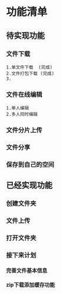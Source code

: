 # 功能清单

## 待实现功能
### 文件下载
    1.单文件下载  (完成)
    2.文件打包下载 (完成)
    3.


### 文件在线编辑
    1.单人编辑
    2.多人同时编辑
### 文件分片上传

### 文件分享

### 保存到自己的空间

## 已经实现功能
### 创建文件夹
### 文件上传
### 打开文件夹

### 接下来计划
#### 完善文件基本信息
#### zip下载添加缓存功能
